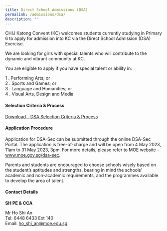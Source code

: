 ```yaml
---
title: Direct School Admissions (DSA)
permalink: /admissions/dsa/
description: ""
---
```

CHIJ Katong Convent (KC) welcomes students currently studying in Primary 6 to apply for admission into KC via the Direct School Admission (DSA) Exercise.

We are looking for girls with special talents who will contribute to the dynamic and vibrant community at KC.

You are eligible to apply if you have special talent or ability in:

1 .  Performing Arts; or <br>
2 .  Sports and Games; or <br>
3 .  Language and Humanities; or <br>
4 .  Visual Arts, Design and Media <br>

#### Selection Criteria &amp; Process

[Download - DSA Selection Criteria &amp; Process](/files/Admissions/Direct%20School%20Admissions%20(DSA)/dsa%20selection%20criteria%20n%20process.pdf)

#### Application Procedure

Application for DSA-Sec can be submitted through the online DSA-Sec Portal. The application is free-of-charge and will be open from 4 May 2023, 11am to 31 May 2023, 3pm. For more details, please refer to MOE website – www.moe.gov.sg/dsa-sec.

Parents and students are encouraged to choose schools wisely based on the student’s aptitudes and strengths, bearing in mind the schools’ academic and non-academic requirements, and the programmes available to develop the area of talent.


#### Contact Details

**SH PE &amp; CCA**  
  

Mr Ho Shi An <br>
Tel: 6448 6433 Ext 140 <br>
Email:&nbsp;[ho\_shi\_an@moe.edu.sg](mailto:ho_shi_an@moe.edu.sg)